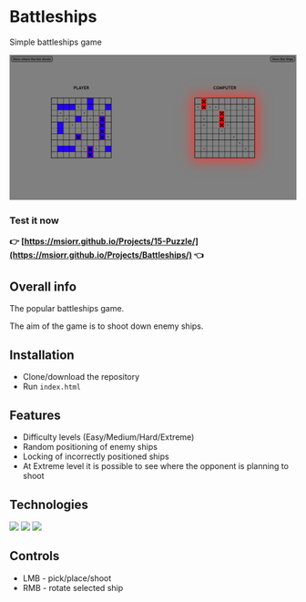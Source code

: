 # Battleships
Simple battleships game

![look](img/look.png)

### Test it now 
**👉 [https://msiorr.github.io/Projects/15-Puzzle/](https://msiorr.github.io/Projects/Battleships/) 👈**


##  Overall info

The popular battleships game.

The aim of the game is to shoot down enemy ships.

## Installation

 - Clone/download the repository
 - Run `index.html`
    

## Features

- Difficulty levels (Easy/Medium/Hard/Extreme)
- Random positioning of enemy ships
- Locking of incorrectly positioned ships
- At Extreme level it is possible to see where the opponent is planning to shoot

## Technologies

<p>
 <img src="https://img.shields.io/badge/JavaScript-F7DF1E?logo=JavaScript&logoColor=black&style=for-the-badge" /> 
 <img src="https://img.shields.io/badge/HTML5-E34F26?logo=HTML5&logoColor=white&style=for-the-badge" /> 
 <img src="https://img.shields.io/badge/CSS3-1572B6?logo=CSS3&logoColor=white&style=for-the-badge" /> 
</p>

## Controls

- LMB - pick/place/shoot
- RMB - rotate selected ship
